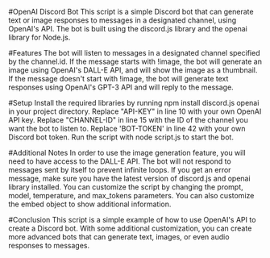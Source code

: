 #OpenAI Discord Bot
This script is a simple Discord bot that can generate text or image responses to messages in a designated channel, using OpenAI's API. The bot is built using the discord.js library and the openai library for Node.js.

#Features
The bot will listen to messages in a designated channel specified by the channel.id.
If the message starts with !image, the bot will generate an image using OpenAI's DALL-E API, and will show the image as a thumbnail.
If the message doesn't start with !image, the bot will generate text responses using OpenAI's GPT-3 API and will reply to the message.

#Setup
Install the required libraries by running npm install discord.js openai in your project directory.
Replace "API-KEY" in line 10 with your own OpenAI API key.
Replace "CHANNEL-ID" in line 15 with the ID of the channel you want the bot to listen to.
Replace 'BOT-TOKEN' in line 42 with your own Discord bot token.
Run the script with node script.js to start the bot.

#Additional Notes
In order to use the image generation feature, you will need to have access to the DALL-E API.
The bot will not respond to messages sent by itself to prevent infinite loops.
If you get an error message, make sure you have the latest version of discord.js and openai library installed.
You can customize the script by changing the prompt, model, temperature, and max_tokens parameters.
You can also customize the embed object to show additional information.

#Conclusion
This script is a simple example of how to use OpenAI's API to create a Discord bot. With some additional customization, you can create more advanced bots that can generate text, images, or even audio responses to messages.
